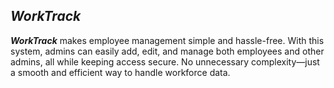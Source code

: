 ## ***WorkTrack***  

***WorkTrack*** makes employee management simple and hassle-free. With this system, admins can easily add, edit, and manage both employees and other admins, all while keeping access secure. No unnecessary complexity—just a smooth and efficient way to handle workforce data.
